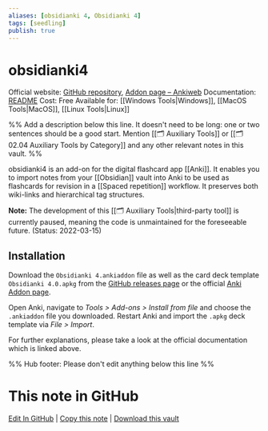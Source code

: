 ```yaml
---
aliases: [obsidianki 4, Obsidianki 4]
tags: [seedling]
publish: true
---
```


# obsidianki4

Official website: [GitHub repository](https://github.com/wxxedu/obsidianki4), [Addon page – Ankiweb](https://ankiweb.net/shared/info/620260832)
Documentation: [README](https://github.com/wxxedu/obsidianki4/blob/main/README.md)
Cost: Free
Available for: [[Windows Tools|Windows]], [[MacOS Tools|MacOS]], [[Linux Tools|Linux]]

%% Add a description below this line. It doesn't need to be long: one or two sentences should be a good start. Mention [[🗂️ Auxiliary Tools]] or [[🗂️ 02.04 Auxiliary Tools by Category]] and any other relevant notes in this vault. %%

obsidianki4 is an add-on for the digital flashcard app [[Anki]]. It enables you to import notes from your [[Obsidian]] vault into Anki to be used as flashcards for revision in a [[Spaced repetition]] workflow. It preserves both wiki-links and hierarchical tag structures.

**Note:** The development of this [[🗂️ Auxiliary Tools|third-party tool]] is currently paused, meaning the code is unmaintained for the foreseeable future. (Status: 2022-03-15)

## Installation

Download the `Obsidianki 4.ankiaddon` file as well as the card deck template `Obsidianki 4.0.apkg` from the [GitHub releases page](https://github.com/wxxedu/obsidianki4/releases) or the official [Anki Addon page](https://ankiweb.net/shared/info/620260832).

Open Anki, navigate to _Tools > Add-ons > Install from file_ and choose the `.ankiaddon` file you downloaded. Restart Anki and import the `.apkg` deck template via _File > Import_.

For further explanations, please take a look at the official documentation which is linked above.

%% Hub footer: Please don't edit anything below this line %%

# This note in GitHub

<span class="git-footer">[Edit In GitHub](https://github.dev/obsidian-community/obsidian-hub/blob/main/02%20-%20Community%20Expansions/02.05%20All%20Community%20Expansions/Auxiliary%20Tools/obsidianki4.md "git-hub-edit-note") | [Copy this note](https://raw.githubusercontent.com/obsidian-community/obsidian-hub/main/02%20-%20Community%20Expansions/02.05%20All%20Community%20Expansions/Auxiliary%20Tools/obsidianki4.md "git-hub-copy-note") | [Download this vault](https://github.com/obsidian-community/obsidian-hub/archive/refs/heads/main.zip "git-hub-download-vault") </span>
